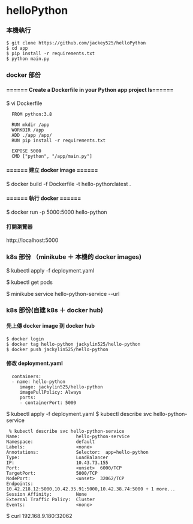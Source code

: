 # helloPython

### 本機執行

```
$ git clone https://github.com/jackey525/helloPython
$ cd app
$ pip install -r requirements.txt
$ python main.py
```

### docker 部份

#### ====== Create a Dockerfile in your Python app project ls======

$ vi Dockerfile
```
  FROM python:3.8

  RUN mkdir /app
  WORKDIR /app
  ADD ./app /app/
  RUN pip install -r requirements.txt

  EXPOSE 5000
  CMD ["python", "/app/main.py"]
```
#### ====== 建立 docker image ======
$ docker build -f Dockerfile -t hello-python:latest .

#### ====== 執行 docker ======
$ docker run -p 5000:5000 hello-python

#### 打開瀏覽器
http://localhost:5000


### k8s 部份 （minikube ＋ 本機的 docker images)

$ kubectl apply -f deployment.yaml

$ kubectl get pods

$ minikube service hello-python-service  --url


### k8s 部份(自建 k8s ＋ docker hub)

#### 先上傳 docker image 到 docker hub

```
$ docker login
$ docker tag hello-python jackylin525/hello-python
$ docker push jackylin525/hello-python
```
#### 修改  deployment.yaml
```
  containers:
  - name: hello-python
     image: jackylin525/hello-python
     imagePullPolicy: Always
     ports:
     - containerPort: 5000
```
$ kubectl apply -f deployment.yaml
$ kubectl describe svc hello-python-service
```
 % kubectl describe svc hello-python-service               
Name:                     hello-python-service
Namespace:                default
Labels:                   <none>
Annotations:              Selector:  app=hello-python
Type:                     LoadBalancer
IP:                       10.43.73.155
Port:                     <unset>  6000/TCP
TargetPort:               5000/TCP
NodePort:                 <unset>  32062/TCP
Endpoints:                10.42.218.12:5000,10.42.35.91:5000,10.42.38.74:5000 + 1 more...
Session Affinity:         None
External Traffic Policy:  Cluster
Events:                   <none>
```
$ curl 192.168.9.180:32062

